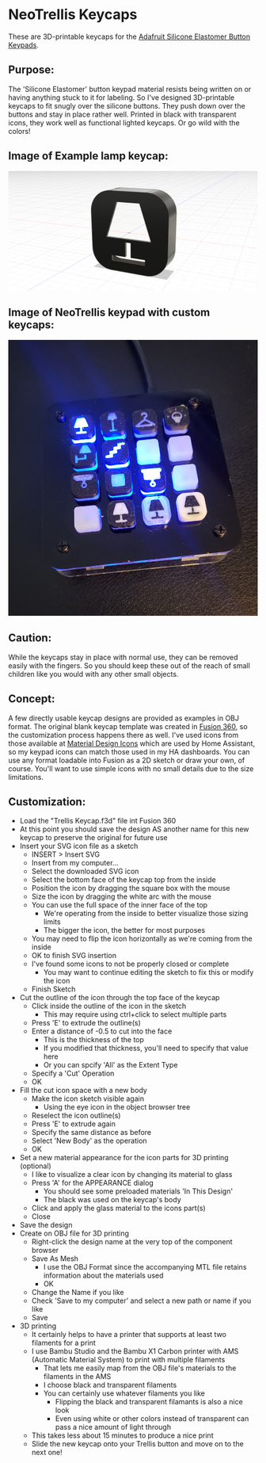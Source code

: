 # NeoTrellis Keycaps
These are 3D-printable keycaps for the [Adafruit Silicone Elastomer Button Keypads](https://www.adafruit.com/product/1611).

## Purpose:
The 'Silicone Elastomer' button keypad material resists being written on or having anything stuck to it for labeling.
So I've designed 3D-printable keycaps to fit snugly over the silicone buttons.
They push down over the buttons and stay in place rather well.
Printed in black with transparent icons, they work well as functional lighted keycaps. Or go wild with the colors!

## Image of Example lamp keycap:
![Example Lamp Keycap](Trellis%20Keycap%20Lamp.png)

## Image of NeoTrellis keypad with custom keycaps:
![Image of NeoTrellis keypad with custom keycaps](NeoTrellis%20Keypad.jpg)

## Caution:
While the keycaps stay in place with normal use, they can be removed easily with the fingers.
So you should keep these out of the reach of small children like you would with any other small objects.

## Concept:
A few directly usable keycap designs are provided as examples in OBJ format. The original blank keycap template
was created in [Fusion 360](https://www.autodesk.com/products/fusion-360/personal), so the customization process
happens there as well. I've used icons from those available at 
[Material Design Icons](https://pictogrammers.com/library/mdi/) which are used by Home Assistant, so my
keypad icons can match those used in my HA dashboards.
You can use any format loadable into Fusion as a 2D sketch or draw your own, of course.
You'll want to use simple icons with no small details due to the size limitations.

## Customization:
* Load the "Trellis Keycap.f3d" file int Fusion 360
* At this point you should save the design AS another name for this new keycap to preserve the original for future use
* Insert your SVG icon file as a sketch
  * INSERT > Insert SVG
  * Insert from my computer...
  * Select the downloaded SVG icon
  * Select the bottom face of the keycap top from the inside
  * Position the icon by dragging the square box with the mouse
  * Size the icon by dragging the white arc with the mouse
  * You can use the full space of the inner face of the top
    * We're operating from the inside to better visualize those sizing limits
    * The bigger the icon, the better for most purposes
  * You may need to flip the icon horizontally as we're coming from the inside
  * OK to finish SVG insertion
  * I've found some icons to not be properly closed or complete
    * You may want to continue editing the sketch to fix this or modify the icon
  * Finish Sketch
* Cut the outline of the icon through the top face of the keycap
  * Click inside the outline of the icon in the sketch
    * This may require using ctrl+click to select multiple parts
  * Press 'E' to extrude the outline(s)
  * Enter a distance of -0.5 to cut into the face
    * This is the thickness of the top
    * If you modified that thickness, you'll need to specify that value here
    * Or you can spcify 'All' as the Extent Type
  * Specify a 'Cut' Operation
  * OK
* Fill the cut icon space with a new body
  * Make the icon sketch visible again
    * Using the eye icon in the object browser tree
  * Reselect the icon outline(s)
  * Press 'E' to extrude again
  * Specify the same distance as before
  * Select 'New Body' as the operation
  * OK
* Set a new material appearance for the icon parts for 3D printing (optional)
  * I like to visualize a clear icon by changing its material to glass
  * Press 'A' for the APPEARANCE dialog
    * You should see some preloaded materials 'In This Design'
    * The black was used on the keycap's body
  * Click and apply the glass material to the icons part(s)
  * Close
* Save the design
* Create on OBJ file for 3D printing
  * Right-click the design name at the very top of the component browser
  * Save As Mesh
    * I use the OBJ Format since the accompanying MTL file retains information about the materials used 
    * OK
  * Change the Name if you like
  * Check 'Save to my computer' and select a new path or name if you like
  * Save
* 3D printing
  * It certainly helps to have a printer that supports at least two filaments for a print
  * I use Bambu Studio and the Bambu X1 Carbon printer with AMS (Automatic Material System) to print with multiple filaments
    * That lets me easily map from the OBJ file's materials to the filaments in the AMS
    * I choose black and transparent filaments
    * You can certainly use whatever filaments you like
      * Flipping the black and transparent filamants is also a nice look
      * Even using white or other colors instead of transparent can pass a nice amount of light through
  * This takes less about 15 minutes to produce a nice print
  * Slide the new keycap onto your Trellis button and move on to the next one!
